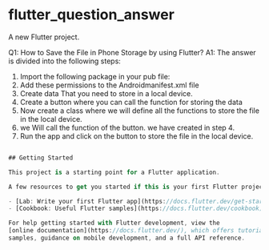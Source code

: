 # flutter_question_answer

A new Flutter project.

Q1: How to Save the File in Phone Storage by using Flutter?
A1: The answer is divided into the following steps:
1. Import the following package in your pub file:
2. Add these permissions to the Androidmanifest.xml file
3. Create data That you need to store in a local device.
4. Create a button where you can call the function for storing the data
5. Now create a class where we will define all the functions to store the file in the local device.
6. we Will call the function of the button. we have created in step 4.
7. Run the app and click on the button to store the file in the local device.

```dart

## Getting Started

This project is a starting point for a Flutter application.

A few resources to get you started if this is your first Flutter project:

- [Lab: Write your first Flutter app](https://docs.flutter.dev/get-started/codelab)
- [Cookbook: Useful Flutter samples](https://docs.flutter.dev/cookbook)

For help getting started with Flutter development, view the
[online documentation](https://docs.flutter.dev/), which offers tutorials,
samples, guidance on mobile development, and a full API reference.
